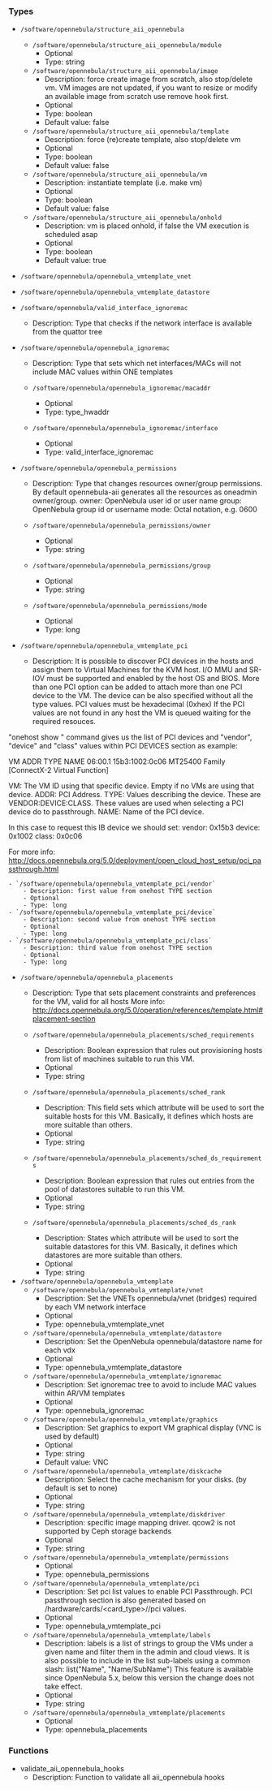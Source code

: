 
### Types

 - `/software/opennebula/structure_aii_opennebula`
    - `/software/opennebula/structure_aii_opennebula/module`
        - Optional
        - Type: string
    - `/software/opennebula/structure_aii_opennebula/image`
        - Description: force create image from scratch, also stop/delete vm.
    VM images are not updated, if you want to resize or modify an available
    image from scratch use remove hook first.
        - Optional
        - Type: boolean
        - Default value: false
    - `/software/opennebula/structure_aii_opennebula/template`
        - Description: force (re)create template, also stop/delete vm
        - Optional
        - Type: boolean
        - Default value: false
    - `/software/opennebula/structure_aii_opennebula/vm`
        - Description: instantiate template (i.e. make vm)
        - Optional
        - Type: boolean
        - Default value: false
    - `/software/opennebula/structure_aii_opennebula/onhold`
        - Description: vm is placed onhold, if false the VM execution is scheduled asap
        - Optional
        - Type: boolean
        - Default value: true
 - `/software/opennebula/opennebula_vmtemplate_vnet`
 - `/software/opennebula/opennebula_vmtemplate_datastore`
 - `/software/opennebula/valid_interface_ignoremac`
    - Description:
Type that checks if the network interface is available from the quattor tree

 - `/software/opennebula/opennebula_ignoremac`
    - Description:
Type that sets which net interfaces/MACs
will not include MAC values within ONE templates

    - `/software/opennebula/opennebula_ignoremac/macaddr`
        - Optional
        - Type: type_hwaddr
    - `/software/opennebula/opennebula_ignoremac/interface`
        - Optional
        - Type: valid_interface_ignoremac
 - `/software/opennebula/opennebula_permissions`
    - Description:
Type that changes resources owner/group permissions.
By default opennebula-aii generates all the resources as oneadmin owner/group.
  owner: OpenNebula user id or user name
  group: OpenNebula group id or username
  mode:  Octal notation, e.g. 0600

    - `/software/opennebula/opennebula_permissions/owner`
        - Optional
        - Type: string
    - `/software/opennebula/opennebula_permissions/group`
        - Optional
        - Type: string
    - `/software/opennebula/opennebula_permissions/mode`
        - Optional
        - Type: long
 - `/software/opennebula/opennebula_vmtemplate_pci`
    - Description:
It is possible to discover PCI devices in the hosts
and assign them to Virtual Machines for the KVM host.
I/O MMU and SR-IOV must be supported and enabled by the host OS and BIOS.
More than one PCI option can be added to attach more than one PCI device to the VM.
The device can be also specified without all the type values.
PCI values must be hexadecimal (0xhex)
If the PCI values are not found in any host the VM is queued waiting for the
required resouces.

"onehost show <host>" command gives us the list
of PCI devices and "vendor", "device" and "class" values within PCI DEVICES section
as example:

VM ADDR    TYPE           NAME
   06:00.1 15b3:1002:0c06 MT25400 Family [ConnectX-2 Virtual Function]

  VM: The VM ID using that specific device. Empty if no VMs are using that device.
  ADDR: PCI Address.
  TYPE: Values describing the device. These are VENDOR:DEVICE:CLASS.
        These values are used when selecting a PCI device do to passthrough.
  NAME: Name of the PCI device.

In this case to request this IB device we should set:
  vendor: 0x15b3
  device: 0x1002
  class:  0x0c06

For more info:
http://docs.opennebula.org/5.0/deployment/open_cloud_host_setup/pci_passthrough.html

    - `/software/opennebula/opennebula_vmtemplate_pci/vendor`
        - Description: first value from onehost TYPE section
        - Optional
        - Type: long
    - `/software/opennebula/opennebula_vmtemplate_pci/device`
        - Description: second value from onehost TYPE section
        - Optional
        - Type: long
    - `/software/opennebula/opennebula_vmtemplate_pci/class`
        - Description: third value from onehost TYPE section
        - Optional
        - Type: long
 - `/software/opennebula/opennebula_placements`
    - Description:
Type that sets placement constraints and preferences for the VM, valid for all hosts
More info: http://docs.opennebula.org/5.0/operation/references/template.html#placement-section

    - `/software/opennebula/opennebula_placements/sched_requirements`
        - Description: Boolean expression that rules out provisioning hosts from list of machines
    suitable to run this VM.
        - Optional
        - Type: string
    - `/software/opennebula/opennebula_placements/sched_rank`
        - Description: This field sets which attribute will be used to sort the suitable hosts for this VM.
    Basically, it defines which hosts are more suitable than others.
        - Optional
        - Type: string
    - `/software/opennebula/opennebula_placements/sched_ds_requirements`
        - Description: Boolean expression that rules out entries from the pool of datastores suitable
    to run this VM.
        - Optional
        - Type: string
    - `/software/opennebula/opennebula_placements/sched_ds_rank`
        - Description: States which attribute will be used to sort the suitable datastores for this VM.
    Basically, it defines which datastores are more suitable than others.
        - Optional
        - Type: string
 - `/software/opennebula/opennebula_vmtemplate`
    - `/software/opennebula/opennebula_vmtemplate/vnet`
        - Description: Set the VNETs opennebula/vnet (bridges) required by each VM network interface
        - Optional
        - Type: opennebula_vmtemplate_vnet
    - `/software/opennebula/opennebula_vmtemplate/datastore`
        - Description: Set the OpenNebula opennebula/datastore name for each vdx
        - Optional
        - Type: opennebula_vmtemplate_datastore
    - `/software/opennebula/opennebula_vmtemplate/ignoremac`
        - Description: Set ignoremac tree to avoid to include MAC values within AR/VM templates
        - Optional
        - Type: opennebula_ignoremac
    - `/software/opennebula/opennebula_vmtemplate/graphics`
        - Description: Set graphics to export VM graphical display (VNC is used by default)
        - Optional
        - Type: string
        - Default value: VNC
    - `/software/opennebula/opennebula_vmtemplate/diskcache`
        - Description: Select the cache mechanism for your disks. (by default is set to none)
        - Optional
        - Type: string
    - `/software/opennebula/opennebula_vmtemplate/diskdriver`
        - Description: specific image mapping driver. qcow2 is not supported by Ceph storage backends
        - Optional
        - Type: string
    - `/software/opennebula/opennebula_vmtemplate/permissions`
        - Optional
        - Type: opennebula_permissions
    - `/software/opennebula/opennebula_vmtemplate/pci`
        - Description: Set pci list values to enable PCI Passthrough.
    PCI passthrough section is also generated based on /hardware/cards/<card_type>/<interface>/pci values.
        - Optional
        - Type: opennebula_vmtemplate_pci
    - `/software/opennebula/opennebula_vmtemplate/labels`
        - Description: labels is a list of strings to group the VMs under a given name and filter them
    in the admin and cloud views. It is also possible to include in the list
    sub-labels using a common slash: list("Name", "Name/SubName")
    This feature is available since OpenNebula 5.x, below this version the change
    does not take effect.
        - Optional
        - Type: string
    - `/software/opennebula/opennebula_vmtemplate/placements`
        - Optional
        - Type: opennebula_placements

### Functions

 - validate_aii_opennebula_hooks
    - Description:
Function to validate all aii_opennebula hooks

